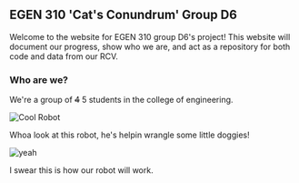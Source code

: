 ## EGEN 310 'Cat's Conundrum' Group D6

Welcome to the website for EGEN 310 group D6's project! This website will document our progress, show who we are, and act as a repository for both code and data from our RCV. 

### Who are we?

We're a group of ~~4~~ 5 students in the college of engineering. 

![Cool Robot](http://www.johnny-five.com/images/sc2/misc/j5_and_toronto.jpg)

Whoa look at this robot, he's helpin wrangle some little doggies!


![yeah](https://68.media.tumblr.com/80105292b38bb995b2447c8597848f16/tumblr_ouvvor0fxU1qcrr5qo1_540.gif)

I swear this is how our robot will work.


